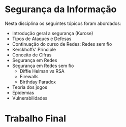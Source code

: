 # Segurança da Informação
Nesta disciplina os seguintes tópicos foram abordados:

- Introdução geral a segurança (Kurose)
- Tipos de Ataques e Defesas
- Continuação do curso de Redes: Redes sem fio
- Kerckhoffs' Principle
- Conceito de Cifras
- Segurança em Redes 
- Segurança em Redes sem fio
	- Diffie Helman vs RSA
	- Firewalls
	- Birthday Paradox
- Teoria dos jogos
- Epidemias
- Vulnerabilidades

# Trabalho Final

